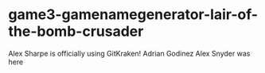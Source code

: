 # game3-gamenamegenerator-lair-of-the-bomb-crusader

Alex Sharpe is officially using GitKraken!
Adrian Godinez
Alex Snyder was here
